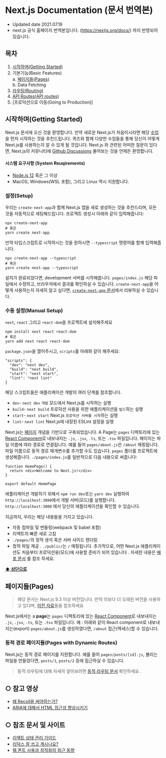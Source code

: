 # Next.js Documentation (문서 번역본)

- Updated date 2021.07.19
- next.js 공식 홈페이지 번역본입니다. (https://nextjs.org/docs/)
  까지 반영되어 있습니다.

## 목차

1. [시작하며(Getting Started)](#시작하며getting-started)
2. 기본기능(Basic Features)  
   a. [페이지들(Pages)](#페이지들pages)  
   b. Data Fetching
3. [라우팅(Routing)](#함수functions)
4. [API Routes(API routes)](#함수functions)
5. [프로덕션으로 이동(Going to Production)]

## 시작하며(Getting Started)

Next.js 문서에 오신 것을 환영합니다.
만약 새로운 Next.js가 처음이시라면 해당 [수업](https://nextjs.org/learn/basics/create-nextjs-app)을 먼저 시작하는 것을 추천드립니다.
퀴즈와 함께 다양한 수업들을 통해 당신이 어떻게 Next.js를 사용하는지 알 수 있게 될 것입니다.
Next.js 와 관련된 어떠한 질문이 있다면, Next.js의 커뮤니티에 [Github Discussions](https://github.com/vercel/next.js/discussions) 물어보는 것을 언제든 환영합니다.

#### 시스템 요구사항 (System Reuqirements)

- [Node.js 12](https://nodejs.org/en/) 혹은 그 이상
- MacOS, Windows(WSL 포함), 그리고 Linux 역시 지원합니다.

### 설정(Setup)

우리는 `create-next-app`과 함께 Next.js 앱을 새로 생성하는 것을 추천드리며, 모든 것을 자동적으로 세팅해드립니다. 프로젝트 생성시 아래와 같이 입력해줍니다:

```
npx create-next-app
# 혹은
yarn create next-app
```

만약 타입스크립트로 시작하시는 것을 원하시면 `--typescript` 명령어를 함께 입력해줍니다.

```
npx create-next-app --typescript
# 혹은
yarn create next-app --typescript
```

설치가 완료되었다면, development 서버를 시작해줍니다. `pages/index.js` 해당 파일에서 수정하고, 브라우저에서 결과를 확인하실 수 있습니다.
`create-next-app`을 어떻게 사용하는지 자세히 알고 싶다면, [`create-next-app` 문서](https://nextjs.org/docs/api-reference/create-next-app)에서 리뷰하실 수 있습니다.

### 수동 설정(Manual Setup)

`next`, `react` 그리고 `react-dom`을 프로젝트에 설치해주세요

```
npm install next react react-dom
# 혹은
yarn add next react react-dom
```

`package.json`을 열어주시고, `scripts`를 아래와 같이 해주세요:

```
"scripts": {
  "dev": "next dev",
  "build": "next build",
  "start": "next start",
  "lint": "next lint"
}
```

해당 스크립트들은 애플리케이션 개발의 여러 단계를 참조합니다.

- `dev`- `next dev` `개발` 모드에서 Next.js를 시작하는 실행
- `build`- `next build` 프로덕션 사용을 위한 애플리케이션을 `빌드`하는 실행
- `start`- `next start` Next.js `프로덕션 서버를 시작`하는 실행
- `lint`- `next lint` Next.js에 내장된 ESLint 설정을 실행

Next.js는 [페이지](https://nextjs.org/docs/basic-features/pages) 개념을 기반으로 구축되었습니다. A Page는 `pages` 디렉토리에 있는 [React Component](https://reactjs.org/docs/components-and-props.html)로 내보내지는 `.js`, `.jsx`, `.ts`, 또는 `.tsx` 파일입니다.
페이지는 파일 이름에 따라 경로로 연결됩니다. 예를 들어 `pages/about.js`은 `/about` 매핑됩니다. 파일 이름으로 동적 경로 매개변수를 추가할 수도 있습니다.
`pages` 폴더를 프로젝트에 생성해줍니다.
`./pages/index.js`를 일반적으로 다음 내용으로 써줍니다:

```
function HomePage() {
  return <div>Welcome to Next.js!</div>
}

export default HomePage
```

애플리케이션 개발하기 위해서 `npm run dev`또는 `yarn dev` 실행하여 `http://localhost:3000`에서 개발 서버(모드)를 실행합니다.
`http://localhost:3000` 에서 당신의 애플리케이션을 확인할 수 있습니다.

지금까지, 우리는 해당 내용들을 가지고 있습니다.

- 자동 컴파일 및 번들링(webpack 및 babel 포함)
- 리액트의 빠른 새로 고침
- `./pages/`의 정적 생석 혹은 서버 사이드 렌더링
- 정적 파일 제공 . `./public/`는 `/` 매핑됩니다.
  추가적으로, 어떤 Next.js 애플리케이션도 처음부터 프로덕션용(모드)에 사용할 준비가 되어 있습니다 . 자세한 내용은 [배포 문서](https://nextjs.org/docs/deployment) 를 참조 하세요.

**[⬆ 상단으로](#목차)**

## 페이지들(Pages)

> 해당 문서는 Next.js 9.3 이상 버전입니다. 만약 이보다 더 오래된 버전을 사용하고 있다며, [이전 자료](https://nextjs.org/docs/tag/v9.2.2/basic-features/pages)들을 참조하세요

Next.js에서는 a **page**는 `pages` 디렉토리에 있는 [React Component](https://reactjs.org/docs/components-and-props.html)로 내보내지는 `.js`, `.jsx`, `.ts`, 또는 `.tsx` 파일입니다.
예 : 아래와 같이 React component로 내보내지는(export) `pages/about.js`를 생성하였다면, `/about` 접근(액세스)할 수 있습니다.

### 동적 경로 페이지들(Pages with Dynamic Routes)

Next.js는 동적 경로 페이지를 지원합니다. 예를 들어 `pages/posts/[id].js`, 불리는 파일을 만들었다면, `posts/1`, `posts/2` 등에 접근하실 수 있습니다.

> 동적 라우팅에 대해 자세히 알아보려면 [동적 라우팅 문서](https://nextjs.org/docs/routing/dynamic-routes) 확인하세요 .

## ○ 참고 영상

- [왜 Recoil을 써야하는가?](https://youtu.be/H10KNVxF6_s)
- [ARIA에 대해서 HTML 접근성 향상시키기](https://youtu.be/MQHNTzdqet0)

## ○ 참조 문서 및 사이트

- [리액트 상태 관리 가이드](https://www.stevy.dev/react-state-management-guide)
- [리덕스 잘 쓰고 계시나요?](https://ridicorp.com/story/how-to-use-redux-in-ridi/)
- [웹 폰트 사용과 최적화의 최근 동향](https://d2.naver.com/helloworld/4969726)
